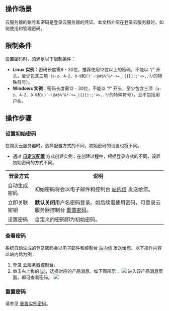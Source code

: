## 操作场景
云服务器的帐号和密码是登录云服务器的凭证。本文档介绍在登录云服务器时，如何使用和管理密码。

## 限制条件

设置密码时，须满足以下限制条件：
- **Linux 实例**：密码长度需8 - 30位，推荐使用12位以上的密码，不能以 “/” 开头，至少包含三项（`a-z`、`A-Z`、`0-9`和<code>()`~!@#$%^&*-+=_|{}[]:;'<>,.?/</code>的特殊符号）。
- **Windows 实例**：密码长度需12 - 30位，不能以 “/” 开头，至少包含三项（`a-z`、`A-Z`、`0-9`和<code>()`~!@#$%^&*-+=_|{}[]:;'<>,.?/</code>的特殊符号），且不包括用户名。

## 操作步骤

### 设置初始密码
在购买云服务器时，选择配置方式的不同，初始密码的设置也将不同。
 - 通过 [**自定义配置**](https://buy.intl.cloud.tencent.com/cvm?regionId=4&projectId=-1) 方式创建实例：在创建过程中，根据登录方式的不同，设置初始密码的方式不同。
<table>
	<tr><th>登录方式</th><th>说明</th></tr>
	<tr><td>自动生成密码</td><td>初始密码将会以电子邮件和控制台 <a href="https://console.cloud.tencent.com/message">站内信</a> 发送给您。</td></tr>
	<tr><td>立即关联密钥</td><td><b>默认关闭</b>用户名密码登录。如后续需使用密码，可登录云服务器控制台 <a href="https://intl.cloud.tencent.com/document/product/213/16566">重置密码</a>。</td></tr>
	<tr><td>设置密码</td><td>自定义的密码即为初始密码。</td></tr>
</table>


### 查看密码

系统自动生成的登录密码会以电子邮件和控制台 [站内信](https://console.cloud.tencent.com/message) 发送给您。以下操作内容以站内信为例：
1. 登录 [云服务器控制台](https://console.cloud.tencent.com/cvm/)。
2. 单击右上角的 <img src="https://qcloudimg.tencent-cloud.cn/raw/d47b595ce159b2946f5fbbe10509569a.png" style="margin: -3px 0px;"></img>，选择对应的产品消息。如下图所示：
![](https://main.qcloudimg.com/raw/e3c624a805d2f5776807df44bd373b59.png)
进入该产品消息页面，即可查看密码。
![](https://main.qcloudimg.com/raw/73bef8b11ded3d0cee5441d3d3218e25.png)

### 重置密码

请参见 [重置实例密码](https://intl.cloud.tencent.com/document/product/213/16566)。
	
	
